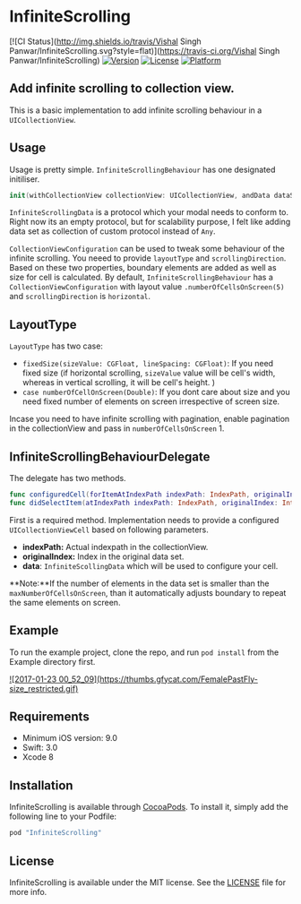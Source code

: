 # InfiniteScrolling

[![CI Status](http://img.shields.io/travis/Vishal Singh Panwar/InfiniteScrolling.svg?style=flat)](https://travis-ci.org/Vishal Singh Panwar/InfiniteScrolling)
[![Version](https://img.shields.io/cocoapods/v/InfiniteScrolling.svg?style=flat)](http://cocoapods.org/pods/InfiniteScrolling)
[![License](https://img.shields.io/cocoapods/l/InfiniteScrolling.svg?style=flat)](http://cocoapods.org/pods/InfiniteScrolling)
[![Platform](https://img.shields.io/cocoapods/p/InfiniteScrolling.svg?style=flat)](http://cocoapods.org/pods/InfiniteScrolling)


## Add infinite scrolling to collection view.

This is a basic implementation to add infinite scrolling behaviour in a `UICollectionView`.

## Usage
Usage is pretty simple. `InfiniteScrollingBehaviour` has one designated initiliser.

```swift
init(withCollectionView collectionView: UICollectionView, andData dataSet: [InfiniteScollingData], delegate: InfiniteScrollingBehaviourDelegate, configuration: CollectionViewConfiguration = .default)
```

`InfiniteScrollingData` is a protocol which your modal needs to conform to. Right now its an empty protocol, but for scalability purpose, I felt like adding data set as collection of custom protocol instead of `Any`.

`CollectionViewConfiguration` can be used to tweak some behaviour of the infinite scrolling.
You neeed to provide `layoutType` and `scrollingDirection`. Based on these two properties, boundary elements are added as well as size for cell is calculated.
By default, `InfiniteScrollingBehaviour` has a `CollectionViewConfiguration` with layout value `.numberOfCellsOnScreen(5)` and `scrollingDirection` is `horizontal`.

## LayoutType
`LayoutType` has two case:
- `fixedSize(sizeValue: CGFloat, lineSpacing: CGFloat)`: If you need fixed size (if horizontal scrolling, `sizeValue` value will be cell's width, whereas in vertical scrolling, it will be cell's height. )
- `case numberOfCellOnScreen(Double)`: If you dont care about size and you need fixed number of elements on screen irrespective of screen size.



Incase you need to have infinite scrolling with pagination, enable pagination in the collectionView and pass in `numberOfCellsOnScreen` 1.

## InfiniteScrollingBehaviourDelegate
The delegate has two methods.

```swift
func configuredCell(forItemAtIndexPath indexPath: IndexPath, originalIndex: Int, andData data: InfiniteScollingData, forInfiniteScrollingBehaviour behaviour: InfiniteScrollingBehaviour) -> UICollectionViewCell
func didSelectItem(atIndexPath indexPath: IndexPath, originalIndex: Int, andData data: InfiniteScollingData, inInfiniteScrollingBehaviour behaviour: InfiniteScrollingBehaviour) -> Void
```
First is a required method. Implementation needs to provide a configured `UICollectionViewCell` based on following parameters.
- **indexPath:** Actual indexpath in the collectionView.
- **originalIndex:** Index in the original data set.
- **data**: `InfiniteScollingData` which will be used to configure your cell.


**Note:**If the number of elements in the data set is smaller than the `maxNumberOfCellsOnScreen`, than it automatically adjusts boundary to repeat the same elements on screen.


## Example

To run the example project, clone the repo, and run `pod install` from the Example directory first.

<a href="https://gfycat.com/FemalePastFly">
![2017-01-23 00_52_09](https://thumbs.gfycat.com/FemalePastFly-size_restricted.gif)
</a>


## Requirements

- Minimum iOS version: 9.0
- Swift: 3.0
- Xcode 8

## Installation

InfiniteScrolling is available through [CocoaPods](http://cocoapods.org). To install
it, simply add the following line to your Podfile:

```ruby
pod "InfiniteScrolling"
```


## License

InfiniteScrolling is available under the MIT license. See the [LICENSE](LICENSE) file for more info.
